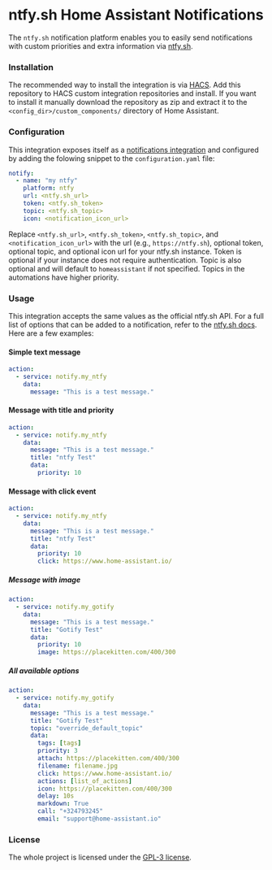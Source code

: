# ntfy.sh Home Assistant Notifications

The `ntfy.sh` notification platform enables you to easily send notifications with custom priorities and extra information via [ntfy.sh](https://ntfy.sh).

### Installation
The recommended way to install the integration is via [HACS](https://hacs.xyz/). Add this repository to HACS custom integration repositories and install.
If you want to install it manually download the repository as zip and extract it to the `<config_dir>/custom_components/` directory of Home Assistant.

### Configuration
This integration exposes itself as a [notifications integration](https://www.home-assistant.io/integrations/notify/) and configured by adding the folowing snippet to the `configuration.yaml` file:
```yaml
notify:
  - name: "my ntfy"
    platform: ntfy
    url: <ntfy.sh_url>
    token: <ntfy.sh_token>
    topic: <ntfy.sh_topic>
    icon: <notification_icon_url>
```
Replace `<ntfy.sh_url>`, `<ntfy.sh_token>`, `<ntfy.sh_topic>`, and `<notification_icon_url>` with the url (e.g., `https://ntfy.sh`), optional token, optional topic, and optional icon url for your ntfy.sh instance. Token is optional if your instance does not require authentication. Topic is also optional and will default to `homeassistant` if not specified. Topics in the automations have higher priority.

### Usage
This integration accepts the same values as the official ntfy.sh API. For a full list of options that can be added to a notification, refer to the [ntfy.sh docs](https://docs.ntfy.sh/publish/#publish-as-json). Here are a few examples:

#### Simple text message
```yaml
action:
  - service: notify.my_ntfy
    data:
      message: "This is a test message."
```

#### Message with title and priority
```yaml
action:
  - service: notify.my_ntfy
    data:
      message: "This is a test message."
      title: "ntfy Test"
      data:
        priority: 10
```

#### Message with click event
```yaml
action:
  - service: notify.my_ntfy
    data:
      message: "This is a test message."
      title: "ntfy Test"
      data:
        priority: 10
        click: https://www.home-assistant.io/
```

##### Message with image
```yaml
action:
  - service: notify.my_gotify
    data:
      message: "This is a test message."
      title: "Gotify Test"
      data:
        priority: 10
        image: https://placekitten.com/400/300
```

##### All available options
```yaml
action:
  - service: notify.my_gotify
    data:
      message: "This is a test message."
      title: "Gotify Test"
      topic: "override_default_topic"
      data:
        tags: [tags]
        priority: 3
        attach: https://placekitten.com/400/300
        filename: filename.jpg
        click: https://www.home-assistant.io/
        actions: [list_of_actions]
        icon: https://placekitten.com/400/300
        delay: 10s
        markdown: True
        call: "+324793245"
        email: "support@home-assistant.io"
```

### License
The whole project is licensed under the [GPL-3 license](https://www.gnu.org/licenses/gpl-3.0.html).
